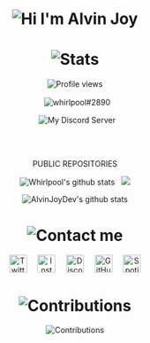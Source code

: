 <h1 align="center">
  <img alt="Hi I'm Alvin Joy" title="Hi" src="http://readme-typing-svg.herokuapp.com?color=%2335CD75&size=30&lines=Hi%2C+I'm+Monkey+D.+Luffy&center=true"> </h1>
<h1 align="center">
  <img alt="Stats" title="Stats" src="https://readme-typing-svg.herokuapp.com/?color=%8A51CD&lines=📈+Stats&center=true&width=380&height=45"> </h1>
<p align="center">
  <img alt="Profile views" title="Views" align="center" src="https://komarev.com/ghpvc/?username=lollipop-69&style=flat-square&color=ff69b4" /> </p>
<p align="center">&nbsp;
  <img align="center" src="https://discord.c99.nl/widget/theme-3/545953035776688139.png" alt="whirlpool#2890" title="whirlpool#2890" /></p>
<p align="center">&nbsp;
  <img align="center" src="https://invidget.switchblade.xyz/egvmz5NjSZ?theme=light" alt="My Discord Server" title="Ghost Boy's Chamber" /></p>
<br>
<br>
<p align="center"> 
  PUBLIC REPOSITORIES </p>

<p align="center" href="https://github.com/lollipop-69">
  <img src="https://github-readme-stats.vercel.app/api?username=lollipop-69&show_icons=true&include_all_commits=true&theme=tokyonight&hide_border=true" alt="Whirlpool's github stats" /></a>&nbsp;&nbsp; <a href="https://github.com/lollipop-69">
  <img src="https://github-readme-stats.vercel.app/api/top-langs/?username=lollipop-69&layout=compact&theme=tokyonight&hide_border=true&langs_count=8&show_icons=true" /></a>
<p align="center" href="https://github.com/lollipop-69">
  <img src="https://github-profile-trophy.vercel.app/?username=lollipop-69&theme=tokyonight" alt="AlvinJoyDev's github stats" /></a>
<br>
<h1 align="center">
  <img alt="Contact me" title="Contact" src="https://readme-typing-svg.herokuapp.com/?color=%23F7B049&lines=🤙+Contact+me&center=true&width=380&height=45"> </h1>

<p align="center">
  <a href="https://twitter.com/itscarlosantony" target="_blank"><img alt="Twitter" title="Twitter" height="32" width="32" src="https://svgshare.com/i/sp1.svg"></a>&nbsp;&nbsp;&nbsp;&nbsp;
<a href="https://instagram.com/carlos.e40" target="_blank"><img alt="Instagram" title="Instagram" height="32" width="32" src="https://svgshare.com/i/sph.svg"></a>&nbsp;&nbsp;&nbsp;&nbsp;
<a href="https://discord.com/users/545953035776688139" target="_blank"><img alt="Discord" title="Discord" height="32" width="32" src="https://svgshare.com/i/soe.svg"></a>&nbsp;&nbsp;&nbsp;&nbsp;
<a href="https://github.com/lollipop-69" target="_blank"><img alt="GitHub" title="GitHub" height="32" width="32" src="assets/github.svg"></a>&nbsp;&nbsp;&nbsp;&nbsp;
<a href="https://open.spotify.com/user/9u54968gi7bnkbbykihgbkm02?si=1ea70938066c4223" target="_blank"><img alt="Spotify" title="Spotify" height="32" width="32" src="https://svgshare.com/i/sqF.svg"></a>

<h1 align="center"> 
  <img alt="Contributions" title="Contributions" src="https://readme-typing-svg.herokuapp.com/?color=F77171FF&lines=📝+GitHub+Contributions&center=true&width=380&height=45"> </h1>
<p align="center"> 
  <img alt="Contributions" title="Contributions" src="https://raw.githubusercontent.com/lollipop-69/lollipop-69/output/github-contribution-grid-snake.svg"> </a>

